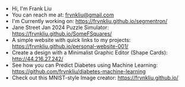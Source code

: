 - Hi, I'm Frank Liu
- You can reach me at: frvnkliu@gmail.com
- I'm Currently working on: https://frvnkliu.github.io/segmentron/
- Jane Street Jan 2024 Puzzle Simulator: https://frvnkliu.github.io/SomeFSquares/
- A simple website with quick links to my projects: https://frvnkliu.github.io/personal-website-001/
- Create a design with a Minimalist Graphic Editor (Shape Cards): http://44.216.27.242/
- See how you can Predict Diabetes using Machine Learning: https://github.com/frvnkliu/diabetes-machine-learning
- Check out this MNIST-style Image creator: https://frvnkliu.github.io/

<!--
**frvnkliu/frvnkliu** is a ✨ _special_ ✨ repository because its `README.md` (this file) appears on your GitHub profile.

Here are some ideas to get you started:

- 🔭 I’m currently working on ...
- 🌱 I’m currently learning ...
- 👯 I’m looking to collaborate on ...
- 🤔 I’m looking for help with ...
- 💬 Ask me about ...
- 📫 How to reach me: ...
- 😄 Pronouns: ...
- ⚡ Fun fact: ...
-->
